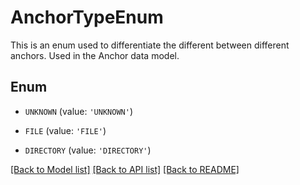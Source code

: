 # AnchorTypeEnum

This is an enum used to differentiate the different between different anchors. Used in the Anchor data model.

## Enum

* `UNKNOWN` (value: `'UNKNOWN'`)

* `FILE` (value: `'FILE'`)

* `DIRECTORY` (value: `'DIRECTORY'`)

[[Back to Model list]](../README.md#documentation-for-models) [[Back to API list]](../README.md#documentation-for-api-endpoints) [[Back to README]](../README.md)


